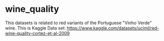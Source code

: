 # wine_quality
This datasets is related to red variants of the Portuguese "Vinho Verde" wine. This is Kaggle Data set: https://www.kaggle.com/datasets/uciml/red-wine-quality-cortez-et-al-2009
